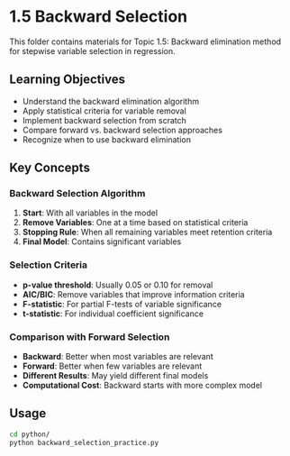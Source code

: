 # 1.5 Backward Selection

This folder contains materials for Topic 1.5: Backward elimination method for stepwise variable selection in regression.

## Learning Objectives

- Understand the backward elimination algorithm
- Apply statistical criteria for variable removal
- Implement backward selection from scratch
- Compare forward vs. backward selection approaches
- Recognize when to use backward elimination

## Key Concepts

### Backward Selection Algorithm
1. **Start**: With all variables in the model
2. **Remove Variables**: One at a time based on statistical criteria
3. **Stopping Rule**: When all remaining variables meet retention criteria
4. **Final Model**: Contains significant variables

### Selection Criteria
- **p-value threshold**: Usually 0.05 or 0.10 for removal
- **AIC/BIC**: Remove variables that improve information criteria
- **F-statistic**: For partial F-tests of variable significance
- **t-statistic**: For individual coefficient significance

### Comparison with Forward Selection
- **Backward**: Better when most variables are relevant
- **Forward**: Better when few variables are relevant
- **Different Results**: May yield different final models
- **Computational Cost**: Backward starts with more complex model

## Usage

```bash
cd python/
python backward_selection_practice.py
```